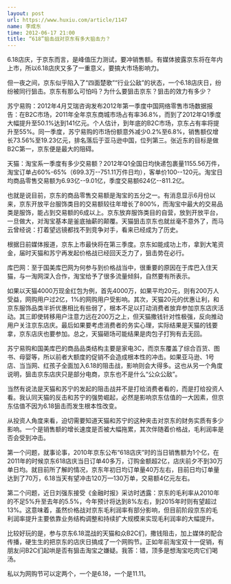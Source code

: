 ```yaml
---
layout: post
url: https://www.huxiu.com/article/1147
name: 李成东
time: 2012-06-17 21:00
title: “618”狙击战对京东有多大狙击力？
---
```

6.18店庆，于京东而言，是峰值压力测试，要冲销售额。有媒体披露京东将在年内上市，所以6.18店庆又多了一重意义，要搞大市场影响力。

但一夜之间，京东似乎陷入了“四面楚歌”“行业公敌”的状态，一个6.18店庆日，纷纷被同行狙击。京东有那么可怕吗？为什么要狙击京东？狙击的效力有多少？

苏宁易购：2012年4月艾瑞咨询发布2012年第一季度中国网络零售市场数据报告：在B2C市场，2011年全年京东商城市场占有率36.8%，而到了2012年Q1季度大幅提升至50.1%达到141亿元。个人估计，到年底的B2C市场，京东占有率将提升至55%。同一季度，苏宁易购的市场份额意外减少0.2%至6.8%，销售额仅增长73.56%至19.23亿元，排名落后于亚马逊中国，位列第三。张近东的目标是做B2C第一，京东便是最大的阻碍。

天猫：淘宝系一季度有多少交易额？2012年Q1全国日均快递包裹量1155.56万件，淘宝订单占60%-65%（699.3万--751.11万件日均），客单价100--120元。淘宝日均商品零售交易额为6.93亿--9.01亿，季度交易额624亿--811.2亿。

也就是说目前，京东的商品零售交易额是淘宝的五分之一。有消息显示6月份以来，京东开放平台服饰类目的交易额较往年增长了800%，而淘宝中最大的交易品类是服饰，能占到交易额的6成以上。京东放弃服饰类目的自营，放到开放平台，一旦做大，对淘宝基本是釜底抽薪的颠覆。天猫狙击京东也就丝毫不意外了，而马云曾经说：打着望远镜都找不到竞争对手，看来已经成为了历史。

根据日前媒体报道，京东上市最快将在第三季度。京东如能成功上市，拿到大笔资金，届时天猫和苏宁再发起价格战已经回天乏力了，狙击势在必行。

库巴网：至于国美库巴网为何参与到价格战当中，很重要的原因在于库巴入住天猫，与一淘网深入合作，淘宝给予了很多流量倾斜，自然要有所表示。

如果以天猫4000万现金红包为例，首先4000万，如果平均20元，则有200万人受益，网购用户过2亿，1%的网购用户受影响。其次，天猫20元的优惠让利，和京东服饰品类半折优惠相比有些弱了，根本不足以打动消费者放弃参加京东店庆活动。其三即使转移用户注意力远在200万之上，但天猫撒钱针对性极强，反向推动用户关注京东店庆。最后如果要考虑消费者的务实心理，实际结果是天猫的钱要拿，京东店庆也要参加。总之，天猫砸场可能结果是肉包子打狗有去无回。

苏宁易购和国美库巴的商品品类结构主要是家电3C，而京东覆盖了综合百货、图书、母婴等，所以前者大额度的促销不会造成根本性的冲击。如果亚马逊、1号店、当当网、红孩子全面加入6.18的阻击战，影响则会大得多。这也从另一个角度说明，狙击京东店庆只是部分电商，京东也不是什么“公众公敌”。

当然有说法是天猫和苏宁的发起的阻击战并不是打给消费者看的，而是打给投资人看。我认同天猫的反击和苏宁的强势崛起，必然是影响京东估值的一大因素，但京东估值不因为6.18狙击而发生根本性改变。

从投资人角度来看，迫切需要知道天猫和苏宁的这种夹击对京东的财务实质有多少影响。一个是销售额的增长速度是否被大幅拖累，其次伴随着价格战，毛利润率是否会受到冲击。

第一个问题，就事论事，2010年京东公布“618店庆”时的当日销售额为1个亿，在2011年的时候京东618店庆当日订单40多万，订购金额超2亿，店庆前夕不到30万单日均。就目前所了解的情况，京东年初日均订单量40万左右，目前日均订单量达到了70万，6.18当天有望冲击120万—130万单，交易额4亿元左右。

第二个问题，近日刘强东接受《金融时报》采访时透露：京东的毛利率从2010年的不足5%升至去年的5.5%，今年预计将达到8%左右，到2015年时则有望超过13%。这意味着，虽然价格战对京东毛利润率有部分影响，但目前阶段京东的毛利润率提升主要依靠业务结构调整和持续扩大规模来实现毛利润率的大幅提升。

比较好玩的是，参与京东6.18混战的天猫和众B2C们，撒钱阻击，加上媒体的配合传播，硬生生的把京东的店庆日搞成了一个网购节。正如年前淘宝双十一促销，有朋友问B2C们起哄是否有狙击淘宝之嫌疑。我答：错，顶多是想淘宝吃肉它们喝汤。

私以为网购节可以定两个，一个是6.18，一个是11.11。

